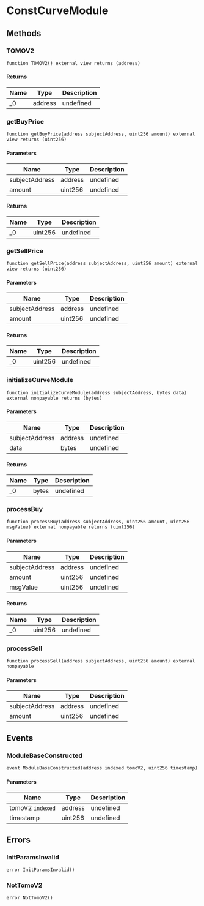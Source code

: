 # ConstCurveModule









## Methods

### TOMOV2

```solidity
function TOMOV2() external view returns (address)
```






#### Returns

| Name | Type | Description |
|---|---|---|
| _0 | address | undefined |

### getBuyPrice

```solidity
function getBuyPrice(address subjectAddress, uint256 amount) external view returns (uint256)
```





#### Parameters

| Name | Type | Description |
|---|---|---|
| subjectAddress | address | undefined |
| amount | uint256 | undefined |

#### Returns

| Name | Type | Description |
|---|---|---|
| _0 | uint256 | undefined |

### getSellPrice

```solidity
function getSellPrice(address subjectAddress, uint256 amount) external view returns (uint256)
```





#### Parameters

| Name | Type | Description |
|---|---|---|
| subjectAddress | address | undefined |
| amount | uint256 | undefined |

#### Returns

| Name | Type | Description |
|---|---|---|
| _0 | uint256 | undefined |

### initializeCurveModule

```solidity
function initializeCurveModule(address subjectAddress, bytes data) external nonpayable returns (bytes)
```





#### Parameters

| Name | Type | Description |
|---|---|---|
| subjectAddress | address | undefined |
| data | bytes | undefined |

#### Returns

| Name | Type | Description |
|---|---|---|
| _0 | bytes | undefined |

### processBuy

```solidity
function processBuy(address subjectAddress, uint256 amount, uint256 msgValue) external nonpayable returns (uint256)
```





#### Parameters

| Name | Type | Description |
|---|---|---|
| subjectAddress | address | undefined |
| amount | uint256 | undefined |
| msgValue | uint256 | undefined |

#### Returns

| Name | Type | Description |
|---|---|---|
| _0 | uint256 | undefined |

### processSell

```solidity
function processSell(address subjectAddress, uint256 amount) external nonpayable
```





#### Parameters

| Name | Type | Description |
|---|---|---|
| subjectAddress | address | undefined |
| amount | uint256 | undefined |



## Events

### ModuleBaseConstructed

```solidity
event ModuleBaseConstructed(address indexed tomoV2, uint256 timestamp)
```





#### Parameters

| Name | Type | Description |
|---|---|---|
| tomoV2 `indexed` | address | undefined |
| timestamp  | uint256 | undefined |



## Errors

### InitParamsInvalid

```solidity
error InitParamsInvalid()
```






### NotTomoV2

```solidity
error NotTomoV2()
```







